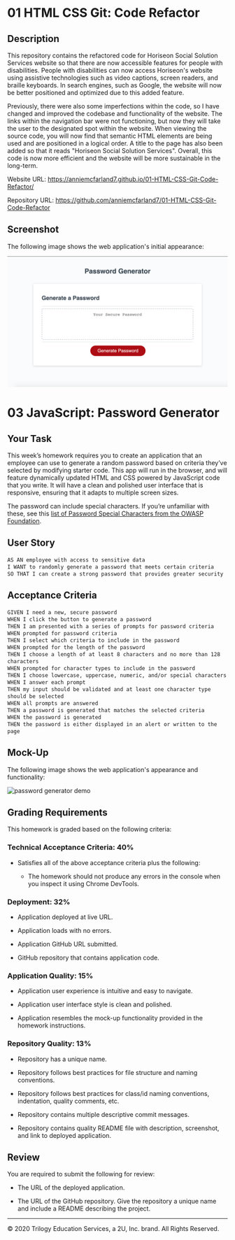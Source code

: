 # 01 HTML CSS Git: Code Refactor

## Description 

This repository contains the refactored code for Horiseon Social Solution Services website so that there are now accessible features for people with disabilities. People with disabilities can now access Horiseon's website using assistive technologies such as video captions, screen readers, and braille keyboards. In search engines, such as Google, the website will now be better positioned and optimized due to this added feature. 

Previously, there were also some imperfections within the code, so I have changed and improved the codebase and functionality of the website. The links within the navigation bar were not functioning, but now they will take the user to the designated spot within the website. When viewing the source code, you will now find that semantic HTML elements are being used and are positioned in a logical order. A title to the page has also been added so that it reads "Horiseon Social Solution Services". Overall, this code is now more efficient and the website will be more sustainable in the long-term.

Website URL: https://anniemcfarland7.github.io/01-HTML-CSS-Git-Code-Refactor/

Repository URL: https://github.com/anniemcfarland7/01-HTML-CSS-Git-Code-Refactor

## Screenshot 

The following image shows the web application's initial appearance:

![Web Screenshot](./assets/screenshot.png)

# 03 JavaScript: Password Generator

## Your Task

This week’s homework requires you to create an application that an employee can use to generate a random password based on criteria they’ve selected by modifying starter code. This app will run in the browser, and will feature dynamically updated HTML and CSS powered by JavaScript code that you write. It will have a clean and polished user interface that is responsive, ensuring that it adapts to multiple screen sizes.

The password can include special characters. If you’re unfamiliar with these, see this [list of Password Special Characters from the OWASP Foundation](https://www.owasp.org/index.php/Password_special_characters).

## User Story

```
AS AN employee with access to sensitive data
I WANT to randomly generate a password that meets certain criteria
SO THAT I can create a strong password that provides greater security
```

## Acceptance Criteria

```
GIVEN I need a new, secure password
WHEN I click the button to generate a password
THEN I am presented with a series of prompts for password criteria
WHEN prompted for password criteria
THEN I select which criteria to include in the password
WHEN prompted for the length of the password
THEN I choose a length of at least 8 characters and no more than 128 characters
WHEN prompted for character types to include in the password
THEN I choose lowercase, uppercase, numeric, and/or special characters
WHEN I answer each prompt
THEN my input should be validated and at least one character type should be selected
WHEN all prompts are answered
THEN a password is generated that matches the selected criteria
WHEN the password is generated
THEN the password is either displayed in an alert or written to the page
```

## Mock-Up

The following image shows the web application's appearance and functionality:

![password generator demo](./Assets/03-javascript-homework-demo.png)

## Grading Requirements

This homework is graded based on the following criteria: 

### Technical Acceptance Criteria: 40%

* Satisfies all of the above acceptance criteria plus the following:

  * The homework should not produce any errors in the console when you inspect it using Chrome DevTools.

### Deployment: 32%

* Application deployed at live URL.

* Application loads with no errors.

* Application GitHub URL submitted.

* GitHub repository that contains application code.

### Application Quality: 15%

* Application user experience is intuitive and easy to navigate.

* Application user interface style is clean and polished.

* Application resembles the mock-up functionality provided in the homework instructions.

### Repository Quality: 13%

* Repository has a unique name.

* Repository follows best practices for file structure and naming conventions.

* Repository follows best practices for class/id naming conventions, indentation, quality comments, etc.

* Repository contains multiple descriptive commit messages.

* Repository contains quality README file with description, screenshot, and link to deployed application.


## Review

You are required to submit the following for review:

* The URL of the deployed application.

* The URL of the GitHub repository. Give the repository a unique name and include a README describing the project.

- - -
© 2020 Trilogy Education Services, a 2U, Inc. brand. All Rights Reserved.
	
